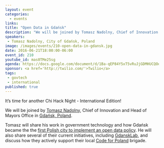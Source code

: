 ```yaml
---
layout: event
categories: 
  - events
links:
title: "Open Data in Gdańsk"
description: "We will be joined by Tomasz Nadolny, Chief of Innovation and Head of Mayors Office in Gdańsk, Poland. Tomasz will share his work in government technology and how Gdańsk became the the first Polish city to implement an open data policy. He will also share several of their current initiatives, including GdanskLab, and discuss how they actively support their local Code for Poland brigade."
speakers:
 - Tomasz Nadolny, City of Gdańsk, Poland
image: /images/events/210-open-data-in-gdansk.jpg
date: 2016-06-21T18:00:00-06:00
event_id: 210
youtube_id: mas0TMe25sg
agenda: https://docs.google.com/document/d/1Ba-qEP84Y5xT5vRuJjGDMHUCQOo22VHZ2q2Aq7wPznk/edit#
sponsor: <a href='http://twilio.com/'>Twilio</a>
tags: 
 - govtech
 - international
published: true
---
```


It’s time for another Chi Hack Night - International Edition!

We will be joined by [Tomasz Nadolny](https://twitter.com/jonaszek), Chief of Innovation and Head of Mayors Office in [Gdańsk, Poland](https://en.wikipedia.org/wiki/Gda%C5%84sk).

Tomasz will share his work in government technology and how Gdańsk became the the [first Polish city to implement an open data policy](http://www.huffingtonpost.com/pawel-adamowicz/open-data-and-polands-race-for-innovation_b_8641530.html). He will also share several of their current initiatives, including [GdanskLab](http://www.gdansk.pl/smartcity/GdanskLAB-jak-wdrazac-innowacje-w-urzedzie,a,52575), and discuss how they actively support their local [Code for Poland](http://codeforpoland.org/) brigade. 